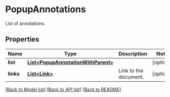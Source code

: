 ﻿
# PopupAnnotations
List of annotations.

## Properties
Name | Type | Description | Notes
------------ | ------------- | ------------- | -------------
**list** | [**List&lt;PopupAnnotationWithParent&gt;**](PopupAnnotationWithParent.md) |  | [optional]
**links** | [**List&lt;Link&gt;**](Link.md) | Link to the document. | [optional]


[[Back to Model list]](../README.md#documentation-for-models) [[Back to API list]](../README.md#documentation-for-api-endpoints) [[Back to README]](../README.md)


